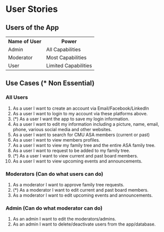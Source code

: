 # User Stories

## Users of the App
<table>
	<tr>
		<th>Name of User</th>
		<th>Power</th>
	</tr>
	<tr>
		<td>Admin</td>
		<td>All Capabilities</td>
	</tr>
	<tr>
		<td>Moderator</td>
		<td>Most Capabilities</td>
	<tr>
		<td>User</td>
		<td>Limited Capabilities</td>
	</tr>
<table>

## Use Cases (* Non Essential)
### All Users
1. As a user I want to create an account via Email/Facebook/LinkedIn
2. As a user I want to login to my account via these platforms above.
3. (*) As a user I want the app to save my login information.
4. As a user I want to edit my information including a picture, name, email, phone, various social media and other websites.
5. As a user I want to search for CMU ASA members (current or past)
6. As a user I want to view members profiles.
7. As a user I want to view my family tree and the entire ASA family tree.
8. As a user I want to request to be added to my family tree.
9. (*) As a user I want to view current and past board members.
10. As a user I want to view upcoming events and announcements.

### Moderators (Can do what users can do)
1. As a moderator I want to approve family tree requests.
2. (*) As a moderator I want to edit current and past board members.
3. As a moderator I want to edit upcoming events and announcements.

### Admin (Can do what moderator can do)
1. As an admin I want to edit the moderators/admins.
2. As an admin I want to delete/deactivate users from the app/database.
